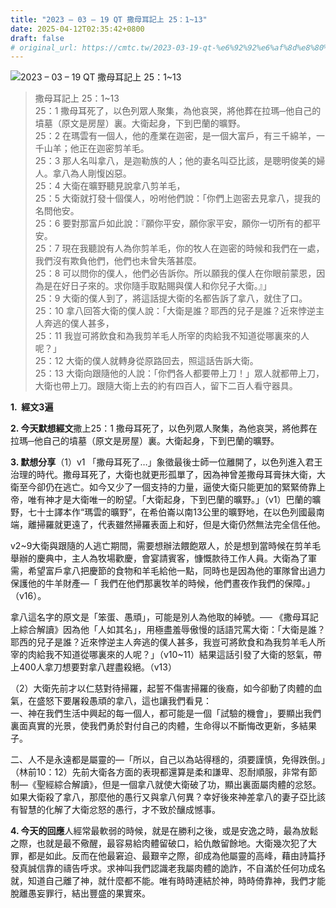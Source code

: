 ```yaml
---
title: "2023 – 03 – 19 QT 撒母耳記上 25：1~13"
date: 2025-04-12T02:35:42+0800
draft: false
# original_url: https://cmtc.tw/2023-03-19-qt-%e6%92%92%e6%af%8d%e8%80%b3%e8%a8%98%e4%b8%8a-25%ef%bc%9a113
---
```


![2023 – 03 – 19 QT 撒母耳記上 25：1\~13](/images/qt.jpg  "2023 – 03 – 19 QT 撒母耳記上 25：1\~13")

> 撒母耳記上 25：1\~13  
> 25：1 撒母耳死了，以色列眾人聚集，為他哀哭，將他葬在拉瑪─他自己的墳墓（原文是房屋）裏。大衛起身，下到巴蘭的曠野。  
> 25：2 在瑪雲有一個人，他的產業在迦密，是一個大富戶，有三千綿羊，一千山羊；他正在迦密剪羊毛。  
> 25：3 那人名叫拿八，是迦勒族的人；他的妻名叫亞比該，是聰明俊美的婦人。拿八為人剛愎凶惡。  
> 25：4 大衛在曠野聽見說拿八剪羊毛，  
> 25：5 大衛就打發十個僕人，吩咐他們說：「你們上迦密去見拿八，提我的名問他安。  
> 25：6 要對那富戶如此說：『願你平安，願你家平安，願你一切所有的都平安。  
> 25：7 現在我聽說有人為你剪羊毛，你的牧人在迦密的時候和我們在一處，我們沒有欺負他們，他們也未曾失落甚麼。  
> 25：8 可以問你的僕人，他們必告訴你。所以願我的僕人在你眼前蒙恩，因為是在好日子來的。求你隨手取點賜與僕人和你兒子大衛。』」  
> 25：9 大衛的僕人到了，將這話提大衛的名都告訴了拿八，就住了口。  
> 25：10 拿八回答大衛的僕人說：「大衛是誰？耶西的兒子是誰？近來悖逆主人奔逃的僕人甚多，  
> 25：11 我豈可將飲食和為我剪羊毛人所宰的肉給我不知道從哪裏來的人呢？」  
> 25：12 大衛的僕人就轉身從原路回去，照這話告訴大衛。  
> 25：13 大衛向跟隨他的人說：「你們各人都要帶上刀！」眾人就都帶上刀，大衛也帶上刀。跟隨大衛上去的約有四百人，留下二百人看守器具。

**1.  經文3遍**

**2. 今天默想經文**撒上25：1 撒母耳死了，以色列眾人聚集，為他哀哭，將他葬在拉瑪─他自己的墳墓（原文是房屋）裏。大衛起身，下到巴蘭的曠野。

**3. 默想分享**（1）v1 「撒母耳死了…」象徵最後士師一位離開了，以色列進入君王治理的時代。撒母耳死了，大衛也就更形孤單了，因為神曾差撒母耳膏抹大衛，大衛至今卻仍在逃亡。如今又少了一個支持的力量，逼使大衛只能更加的緊緊倚靠上帝，唯有神才是大衛唯一的盼望。「大衛起身，下到巴蘭的曠野。」（v1）巴蘭的曠野，七十士譯本作“瑪雲的曠野”，在希伯崙以南13公里的曠野地，在以色列國最南端，離掃羅就更遠了，代表雖然掃羅表面上和好，但是大衛仍然無法完全信任他。

v2\~9大衛與跟隨的人逃亡期間，需要想辦法餵飽眾人，於是想到當時候在剪羊毛舉辦的慶典中，主人為牧場歡慶，會宴請賓客，慷慨款待工作人員。大衛為了軍需，希望富戶拿八把慶節的食物和羊毛給他一點，同時也是因為他的軍隊曾出過力保護他的牛羊財產—「 我們在他們那裏牧羊的時候，他們晝夜作我們的保障。」（v16）。

拿八這名字的原文是「笨蛋、愚頑」，可能是別人為他取的綽號。── 《撒母耳記上綜合解讀》因為他「人如其名」，用極盡羞辱傲慢的話語咒罵大衛：「大衛是誰？耶西的兒子是誰？近來悖逆主人奔逃的僕人甚多，我豈可將飲食和為我剪羊毛人所宰的肉給我不知道從哪裏來的人呢？」（v10\~11）結果這話引發了大衛的怒氣，帶上400人拿刀想要對拿八趕盡殺絕。（v13）

（2）大衛先前才以仁慈對待掃羅，起誓不傷害掃羅的後裔，如今卻動了肉體的血氣，在盛怒下要屠殺愚頑的拿八，這也讓我們看見：  
一、神在我們生活中興起的每一個人，都可能是一個「試驗的機會」，要顯出我們裏面真實的光景，使我們勇於對付自己的肉體，生命得以不斷悔改更新，多結果子。

二、人不是永遠都是屬靈的—「所以，自己以為站得穩的，須要謹慎，免得跌倒。」（林前10：12）先前大衛各方面的表現都還算是柔和謙卑、忍耐順服，非常有節制—《聖經綜合解讀》，但是一個拿八就使大衛破了功，顯出裏面屬肉體的忿怒。如果大衛殺了拿八，那麼他的愚行又與拿八何異？幸好後來神差拿八的妻子亞比該有智慧的化解了大衛忿怒的愚行，才不致於釀成憾事。

**4. 今天的回應**人經常最軟弱的時候，就是在勝利之後，或是安逸之時，最為放鬆之際，也就是最不儆醒，最容易給肉體留破口，給仇敵留餘地。大衛幾次犯了大罪，都是如此。反而在他最窘迫、最艱辛之際，卻成為他屬靈的高峰，藉由詩篇抒發真誠信靠的禱告呼求。求神叫我們認識老我屬肉體的詭詐，不自滿於任何功成名就，知道自己離了神，就什麼都不能。唯有時時連結於神，時時倚靠神，我們才能脫離愚妄罪行，結出豐盛的果實來。